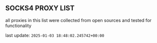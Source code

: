 ## SOCKS4 PROXY LIST

all proxies in this list were collected from open sources and tested for functionality

last update: `2025-01-03 18:48:02.245742+00:00`